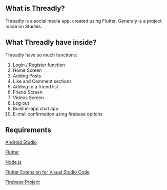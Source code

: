 ## What is Threadly?
Threadly is a social media app, created using Flutter.
Generaly is a project made on Studies.

## What Threadly have inside?
Threadly have so much functions:
1. Login / Register function
2. Home Screen
3. Adding Posts
4. Like and Comment sections
5. Adding to a friend list
6. Friend Screen
7. Videos Screen
8. Log out
9. Build in-app chat app
10. E-mail confirmation using firebase options


## Requirements
[Android Studio](https://developer.android.com/studio)

[Flutter](https://docs.flutter.dev/get-started/install)

[Node.js](https://nodejs.org/en)

[Flutter Extension for Visual Studio Code](https://marketplace.visualstudio.com/items?itemName=Dart-Code.flutter)

[Firebase Project](https://console.firebase.google.com/u/0/)






